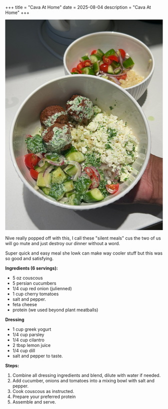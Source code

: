+++
title = "Cava At Home"
date = 2025-08-04
description = "Cava At Home"
+++

![bowl pic](Cava_At_Home.jpeg)

Nive really popped off with this, I call these "silent meals" cus the two of us will go mute and just destroy our dinner without a word.

Super quick and easy meal she lowk can make way cooler stuff but this was so good and satisfying.

**Ingredients (6 servings):**

- 5 oz couscous
- 5 persian cucumbers
- 1/4 cup red onion (julienned)
- 1 cup cherry tomatoes
- salt and pepper.
- feta cheese
- protein (we used beyond plant meatballs)

**Dressing**

- 1 cup greek yogurt
- 1/4 cup parsley
- 1/4 cup cilantro
- 2 tbsp lemon juice
- 1/4 cup dill
- salt and pepper to taste.

**Steps:**
1. Combine all dressing ingredients and blend, dilute with water if needed.
2. Add cucumber, onions and tomatoes into a mixing bowl with salt and pepper.
3. Cook couscous as instructed.
4. Prepare your preferred protein
5. Assemble and serve.